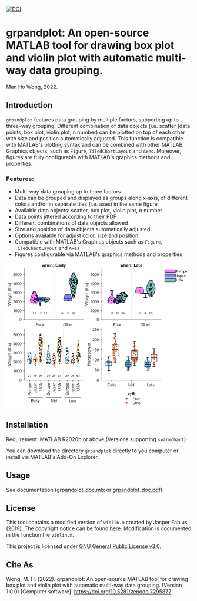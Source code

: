 [![DOI](https://zenodo.org/badge/562343738.svg)](https://zenodo.org/badge/latestdoi/562343738)

# grpandplot: An open-source MATLAB tool for drawing box plot and violin plot with automatic multi-way data grouping.

Man Ho Wong, 2022.

## Introduction

`grpandplot` features data grouping by multiple factors, supporting up to three-way grouping. Different combination of data objects (i.e. scatter (data points, box plot, violin plot, n number) can be plotted on top of each other with size and position automatically adjusted. This function is compatible with MATLAB's plotting syntax and can be combined with other MATLAB Graphics objects, such as `Figure`, `TiledChartLayout`  and `Axes`.  Moreover, figures are fully configurable with MATLAB's graphics methods and properties.

### Features:

- Multi-way data grouping up to three factors
- Data can be grouped and displayed as groups along x-axis, of different colors and/or in separate tiles (i.e. axes) in the same figure
- Available data objects: scatter, box plot, violin plot, n number
- Data points jittered according to their PDF
- Different combinations of data objects allowed
- Size and position of data objects automatically adjusted
- Options available for adjust color, size and position
- Compatible with MATLAB's Graphics objects such as `Figure`, `TiledChartLayout`  and `Axes`
- Figures configurable via MATLAB's graphics methods and properties

![examples](resources/grpandplot_examples.png)

## Installation

Requirement: MATLAB R2020b or above (Versions supporting `swarmchart`)

You can download the directory `grpandplot` directly to you computer or install via MATLAB's Add-On Explorer.

## Usage

See documentation ([grpandplot_doc.mlx](resources/grpandplot_doc.mlx) or [grpandplot_doc.pdf](resources/grpandplot_doc.pdf)).

## License

This tool contains a modified version of `violin.m` created by Jasper Fabius (2019). The copyright notice can be found [here](violin/violin_license.txt). Modification is documented in the function file `violin.m`.

This project is licensed under [GNU General Public License v3.0](LICENSE).

## Cite As

Wong, M. H. (2022). grpandplot: An open-source MATLAB tool for drawing box plot and violin plot with automatic multi-way data grouping. (Version 1.0.0) [Computer software]. https://doi.org/10.5281/zenodo.7295877


